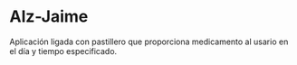 # Alz-Jaime
Aplicación ligada con pastillero que proporciona medicamento al usario en el día y tiempo especificado.
